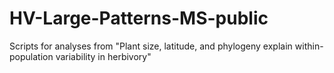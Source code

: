 # HV-Large-Patterns-MS-public
Scripts for analyses from "Plant size, latitude, and phylogeny explain within-population variability in herbivory"
